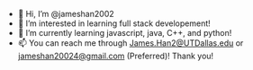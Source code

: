 - 👋 Hi, I’m @jameshan2002
- 👀 I’m interested in learning full stack developement!
- 🌱 I’m currently learning javascript, java, C++, and python!
- 📫 You can reach me through James.Han2@UTDallas.edu or jameshan20024@gmail.com (Preferred)!
Thank you!

<!---
jameshan2002/jameshan2002 is a ✨ special ✨ repository because its `README.md` (this file) appears on your GitHub profile.
You can click the Preview link to take a look at your changes.
--->

